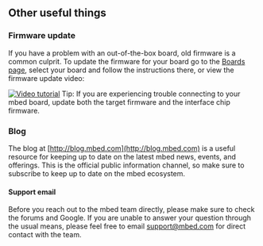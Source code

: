 ## Other useful things

### Firmware update
If you have a problem with an out-of-the-box board, old firmware is a common culprit. To update the firmware for your board go to the [Boards page](http://developer.mbed.org/platforms/), select your board and follow the instructions there, or view the firmware update video:

<span class="images">[![Video tutorial](http://img.youtube.com/vi/SSRCJgzeEek/0.jpg)](https://www.youtube.com/watch?v=SSRCJgzeEek)</span>
<span class="tips"> Tip: If you are experiencing trouble connecting to your mbed board, update both the target firmware and the interface chip firmware.</span>

### Blog
The blog at [http://blog.mbed.com](http://blog.mbed.com) is a useful resource for keeping up to date on the latest mbed news, events, and offerings. This is the official public information channel, so make sure to subscribe to keep up to date on the mbed ecosystem. 

#### Support email
Before you reach out to the mbed team directly, please make sure to check the forums and Google. If you are unable to answer your question through the usual means, please feel free to email [support@mbed.com](mailto:support@mbed.com) for direct contact with the team. 